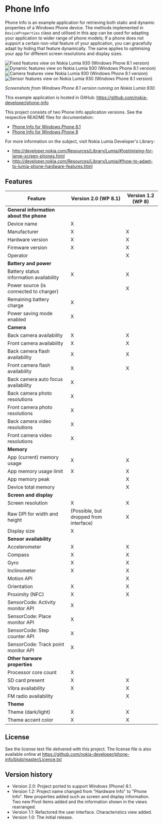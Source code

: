 Phone Info
==========

Phone Info is an example application for retrieving both static and dynamic
properties of a Windows Phone device. The methods implemented in
`DeviceProperties` class and utilised in this app can be used for adapting your
application to wider range of phone models; If a phone does not support a 
certain non-vital feature of your application, you can gracefully adapt by hiding
that feature dynamically. The same applies to optimising your app for different
screen resolutions and display sizes.

![Fixed features view on Nokia Lumia 930 (Windows Phone 8.1 version)](https://raw.github.com/nokia-developer/phone-info/master/doc/screenshots_wp8_1/pi_fixed_small.png)&nbsp;
![Dynamic features view on Nokia Lumia 930 (Windows Phone 8.1 version)](https://raw.github.com/nokia-developer/phone-info/master/doc/screenshots_wp8_1/pi_dynamic_small.png)&nbsp;
![Camera features view Nokia Lumia 930 (Windows Phone 8.1 version)](https://raw.github.com/nokia-developer/phone-info/master/doc/screenshots_wp8_1/pi_camera_1_small.png)&nbsp;
![Sensor features view on Nokia Lumia 930 (Windows Phone 8.1 version)](https://raw.github.com/nokia-developer/phone-info/master/doc/screenshots_wp8_1/pi_sensors_2_small.png)

*Screenshots from Windows Phone 8.1 version running on Nokia Lumia 930.*

This example application is hosted in GitHub:
https://github.com/nokia-developer/phone-info

This project consists of two Phone Info application versions. See the respective
README files for documentation:

* [Phone Info for Windows Phone 8.1](https://github.com/nokia-developer/phone-info/blob/master/PhoneInfoWP8_1/README.md)
* [Phone Info for Windows Phone 8](https://github.com/nokia-developer/phone-info/blob/master/PhoneInfoWP8/README.md)

For more information on the subject, visit Nokia Lumia Developer's Library:

* http://developer.nokia.com/Resources/Library/Lumia/#!optimising-for-large-screen-phones.html
* http://developer.nokia.com/Resources/Library/Lumia/#!how-to-adapt-to-lumia-phone-hardware-features.html


Features
-------------------------------------------------------------------------------

| **Feature** | **Version 2.0 (WP 8.1)** | **Version 1.2 (WP 8)** |
| ----------- | ------------------------ | ---------------------- |
| **General information about the phone** | | |
| Device name | X | |
| Manufacturer | X | X |
| Hardware version | X | X |
| Firmware version | X | X |
| Operator | | X |
| **Battery and power** | | |
| Battery status information availability | X | X |
| Power source (is connected to charger) | | X |
| Remaining battery charge | X | |
| Power saving mode enabled | X | |
| **Camera** | | |
| Back camera availability | X | X |
| Front camera availability | X | X |
| Back camera flash availability | X | X |
| Front camera flash availability | X | X |
| Back camera auto focus availability | X | |
| Back camera photo resolutions | X | |
| Front camera photo resolutions | X | |
| Back camera video resolutions | X | |
| Front camera video resolutions | X | |
| **Memory** | | |
| App (current) memory usage | X | X |
| App memory usage limit | X | X |
| App memory peak | | X |
| Device total memory | | X |
| **Screen and display** | | |
| Screen resolution | X | X |
| Raw DPI for width and height | (Possible, but dropped from interface) | X |
| Display size | X | |
| **Sensor availability** | | |
| Accelerometer | X | X |
| Compass | X | X |
| Gyro | X | X |
| Inclinometer | X | X |
| Motion API | | X |
| Orientation | X | X |
| Proximity (NFC) | X | X |
| SensorCode: Activity monitor API | X | |
| SensorCode: Place monitor API | X | |
| SensorCode: Step counter API | X | |
| SensorCode: Track point monitor API | X | |
| **Other harware properties** | | |
| Processor core count | X | |
| SD card present | X | X |
| Vibra availability | X | X |
| FM radio availability | | X |
| **Theme** | | |
| Theme (dark/light) | X | X |
| Theme accent color | X | X |


License
-------------------------------------------------------------------------------

See the license text file delivered with this project. The license file is also
available online at
https://github.com/nokia-developer/phone-info/blob/master/Licence.txt


Version history
-------------------------------------------------------------------------------

* Version 2.0: Project ported to support Windows (Phone) 8.1.
* Version 1.2: Project name changed from "Hardware Info" to "Phone Info". New
  properties added such as screen and display information. Two new Pivot items
  added and the information shown in the views rearranged.
* Version 1.1: Refactored the user interface. Characteristics view added.
* Version 1.0: The initial release.
